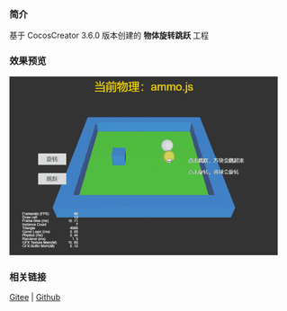 ### 简介

基于 CocosCreator 3.6.0 版本创建的 **物体旋转跳跃** 工程

### 效果预览
![image](../../../gif/202203/2022030424.gif)

### 相关链接
[Gitee](https://gitee.com/mirrors_cocos-creator/example-3d/blob/master/physics-3d/assets/cases/scenes) | [Github](https://github.com/cocos-creator/example-3d/blob/master/physics-3d/assets/cases/scenes)